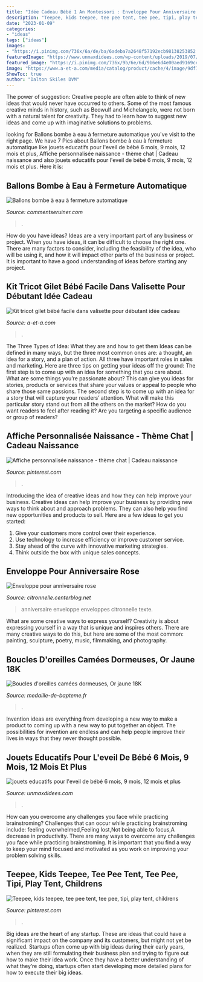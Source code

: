 ```yaml
---
title: "Idée Cadeau Bébé 1 An Montessori : Enveloppe Pour Anniversaire Rose"
description: "Teepee, kids teepee, tee pee tent, tee pee, tipi, play tent, childrens"
date: "2023-01-09"
categories:
- "ideas"
tags: ["ideas"]
images:
- "https://i.pinimg.com/736x/6a/de/ba/6adeba7a2648f57192ecb98138253852.jpg"
featuredImage: "https://www.unmaxdidees.com/wp-content/uploads/2019/07/coussin-bébé-tapis-deveil-deveil-évolutif-idée-cadeau-naissance-3-mois-6-mois-9-mois-1-an.jpg"
featured_image: "https://i.pinimg.com/736x/9b/6e/6d/9b6e6d4e00aed9169ced17c95ee2f408.jpg"
image: "https://www.a-et-a.com/media/catalog/product/cache/4/image/9df78eab33525d08d6e5fb8d27136e95/k/i/kit-tricot-gilet-bebe-facile-paul.jpg"
ShowToc: true
author: "Dalton Skiles DVM"
---
```



The power of suggestion:
Creative people are often able to think of new ideas that would never have occurred to others. Some of the most famous creative minds in history, such as Beowulf and Michelangelo, were not born with a natural talent for creativity. They had to learn how to suggest new ideas and come up with imaginative solutions to problems.

	

		
looking for Ballons bombe à eau à fermeture automatique you've visit to the right page. We have 7 Pics about Ballons bombe à eau à fermeture automatique like jouets educatifs pour l&#039;eveil de bébé 6 mois, 9 mois, 12 mois et plus, Affiche personnalisée naissance - thème chat | Cadeau naissance and also jouets educatifs pour l&#039;eveil de bébé 6 mois, 9 mois, 12 mois et plus. Here it is:
		
    
## Ballons Bombe à Eau à Fermeture Automatique

<img loading=lazy src="http://cdn2.commentseruiner.net/29285-thickbox_default/ballons-bombe-a-eau-a-fermeture-automatique.jpg" onerror="this.onerror=null;this.src='https://tse2.mm.bing.net/th?id=OIP.qEKL6QNrwsuXvIuhJ7egKwHaHa&amp;pid=15.1';" alt="Ballons bombe à eau à fermeture automatique">

_Source: commentseruiner.com_

>. 

	

How do you have ideas?
Ideas are a very important part of any business or project. When you have ideas, it can be difficult to choose the right one. There are many factors to consider, including the feasibility of the idea, who will be using it, and how it will impact other parts of the business or project. It is important to have a good understanding of ideas before starting any project.

    
## Kit Tricot Gilet Bébé Facile Dans Valisette Pour Débutant Idée Cadeau

<img loading=lazy src="https://www.a-et-a.com/media/catalog/product/cache/4/image/9df78eab33525d08d6e5fb8d27136e95/k/i/kit-tricot-gilet-bebe-facile-paul.jpg" onerror="this.onerror=null;this.src='https://tse4.mm.bing.net/th?id=OIP.bVGn7zFQL8rSxrsxwV2tywHaHa&amp;pid=15.1';" alt="Kit tricot gilet bébé facile dans valisette pour débutant idée cadeau">

_Source: a-et-a.com_

>. 

	

The Three Types of Idea: What they are and how to get them
Ideas can be defined in many ways, but the three most common ones are: a thought, an idea for a story, and a plan of action. All three have important roles in sales and marketing. Here are three tips on getting your ideas off the ground: 
The first step is to come up with an idea for something that you care about. What are some things you’re passionate about? This can give you ideas for stories, products or services that share your values or appeal to people who share those same passions. 
The second step is to come up with an idea for a story that will capture your readers’ attention. What will make this particular story stand out from all the others on the market? How do you want readers to feel after reading it? Are you targeting a specific audience or group of readers?

    
## Affiche Personnalisée Naissance - Thème Chat | Cadeau Naissance

<img loading=lazy src="https://i.pinimg.com/736x/6a/de/ba/6adeba7a2648f57192ecb98138253852.jpg" onerror="this.onerror=null;this.src='https://tse2.mm.bing.net/th?id=OIP.spP_XiD6MfnZIkS4pZBvMwHaHa&amp;pid=15.1';" alt="Affiche personnalisée naissance - thème chat | Cadeau naissance">

_Source: pinterest.com_

>. 

	

Introducing the idea of creative ideas and how they can help improve your business.
Creative ideas can help improve your business by providing new ways to think about and approach problems. They can also help you find new opportunities and products to sell. Here are a few ideas to get you started: 
1. Give your customers more control over their experience.
2. Use technology to increase efficiency or improve customer service.
3. Stay ahead of the curve with innovative marketing strategies.
4. Think outside the box with unique sales concepts.

    
## Enveloppe Pour Anniversaire Rose

<img loading=lazy src="http://citronnelle.c.i.pic.centerblog.net/919f16f3.jpg" onerror="this.onerror=null;this.src='https://tse3.mm.bing.net/th?id=OIP.mk0LJMyT3Jit5ZL4wP9_dwHaHa&amp;pid=15.1';" alt="Enveloppe pour anniversaire rose">

_Source: citronnelle.centerblog.net_

>anniversaire enveloppe enveloppes citronnelle texte. 

	

What are some creative ways to express yourself?
Creativity is about expressing yourself in a way that is unique and inspires others. There are many creative ways to do this, but here are some of the most common: painting, sculpture, poetry, music, filmmaking, and photography.

    
## Boucles D&#039;oreilles Camées Dormeuses, Or Jaune 18K

<img loading=lazy src="https://www.medaille-de-bapteme.fr/286879-thickbox_default/boucles-d-oreilles-camees-dormeuses-or-jaune-18k.jpg" onerror="this.onerror=null;this.src='https://tse3.mm.bing.net/th?id=OIP.91P2wfwHel2aeJCfUFsGNQHaHa&amp;pid=15.1';" alt="Boucles d&#039;oreilles camées dormeuses, Or jaune 18K">

_Source: medaille-de-bapteme.fr_

>. 

	

Invention ideas are everything from developing a new way to make a product to coming up with a new way to put together an object. The possibilities for invention are endless and can help people improve their lives in ways that they never thought possible.

    
## Jouets Educatifs Pour L&#039;eveil De Bébé 6 Mois, 9 Mois, 12 Mois Et Plus

<img loading=lazy src="https://www.unmaxdidees.com/wp-content/uploads/2019/07/coussin-bébé-tapis-deveil-deveil-évolutif-idée-cadeau-naissance-3-mois-6-mois-9-mois-1-an.jpg" onerror="this.onerror=null;this.src='https://tse3.mm.bing.net/th?id=OIP.-h7NSPJjQ2U2JwnQsW7SgAHaHa&amp;pid=15.1';" alt="jouets educatifs pour l&#039;eveil de bébé 6 mois, 9 mois, 12 mois et plus">

_Source: unmaxdidees.com_

>. 

	

How can you overcome any challenges you face while practicing brainstroming?
Challenges that can occur while practicing brainstroming include: feeling overwhelmed,Feeling lost,Not being able to focus,A decrease in productivity. There are many ways to overcome any challenges you face while practicing brainstroming. It is important that you find a way to keep your mind focused and motivated as you work on improving your problem solving skills.

    
## Teepee, Kids Teepee, Tee Pee Tent, Tee Pee, Tipi, Play Tent, Childrens

<img loading=lazy src="https://i.pinimg.com/736x/9b/6e/6d/9b6e6d4e00aed9169ced17c95ee2f408.jpg" onerror="this.onerror=null;this.src='https://tse4.mm.bing.net/th?id=OIP.e4zrbnrWl_3X7JA3yh6vEAHaGl&amp;pid=15.1';" alt="Teepee, kids teepee, tee pee tent, tee pee, tipi, play tent, childrens">

_Source: pinterest.com_

>. 

	

Big ideas are the heart of any startup. These are ideas that could have a significant impact on the company and its customers, but might not yet be realized. Startups often come up with big ideas during their early years, when they are still formulating their business plan and trying to figure out how to make their idea work. Once they have a better understanding of what they’re doing, startups often start developing more detailed plans for how to execute their big ideas.

